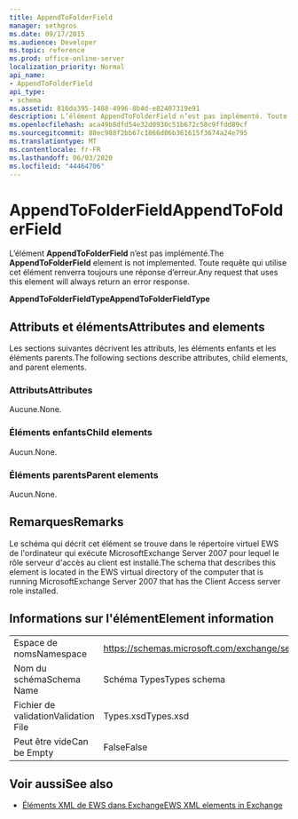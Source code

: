 ```yaml
---
title: AppendToFolderField
manager: sethgros
ms.date: 09/17/2015
ms.audience: Developer
ms.topic: reference
ms.prod: office-online-server
localization_priority: Normal
api_name:
- AppendToFolderField
api_type:
- schema
ms.assetid: 816da395-1488-4996-8b4d-e82407319e91
description: L’élément AppendToFolderField n’est pas implémenté. Toute requête qui utilise cet élément renverra toujours une réponse d’erreur.
ms.openlocfilehash: aca49b8dfd54e32d0930c51b672c50c9ffdd89cf
ms.sourcegitcommit: 88ec988f2bb67c1866d06b361615f3674a24e795
ms.translationtype: MT
ms.contentlocale: fr-FR
ms.lasthandoff: 06/03/2020
ms.locfileid: "44464706"
---
```

# <a name="appendtofolderfield"></a><span data-ttu-id="90eb7-104">AppendToFolderField</span><span class="sxs-lookup"><span data-stu-id="90eb7-104">AppendToFolderField</span></span>

<span data-ttu-id="90eb7-105">L’élément **AppendToFolderField** n’est pas implémenté.</span><span class="sxs-lookup"><span data-stu-id="90eb7-105">The **AppendToFolderField** element is not implemented.</span></span> <span data-ttu-id="90eb7-106">Toute requête qui utilise cet élément renverra toujours une réponse d’erreur.</span><span class="sxs-lookup"><span data-stu-id="90eb7-106">Any request that uses this element will always return an error response.</span></span> 

<span data-ttu-id="90eb7-107">**AppendToFolderFieldType**</span><span class="sxs-lookup"><span data-stu-id="90eb7-107">**AppendToFolderFieldType**</span></span>

## <a name="attributes-and-elements"></a><span data-ttu-id="90eb7-108">Attributs et éléments</span><span class="sxs-lookup"><span data-stu-id="90eb7-108">Attributes and elements</span></span>

<span data-ttu-id="90eb7-109">Les sections suivantes décrivent les attributs, les éléments enfants et les éléments parents.</span><span class="sxs-lookup"><span data-stu-id="90eb7-109">The following sections describe attributes, child elements, and parent elements.</span></span>
  
### <a name="attributes"></a><span data-ttu-id="90eb7-110">Attributs</span><span class="sxs-lookup"><span data-stu-id="90eb7-110">Attributes</span></span>

<span data-ttu-id="90eb7-111">Aucune.</span><span class="sxs-lookup"><span data-stu-id="90eb7-111">None.</span></span>
  
### <a name="child-elements"></a><span data-ttu-id="90eb7-112">Éléments enfants</span><span class="sxs-lookup"><span data-stu-id="90eb7-112">Child elements</span></span>

<span data-ttu-id="90eb7-113">Aucun.</span><span class="sxs-lookup"><span data-stu-id="90eb7-113">None.</span></span>
  
### <a name="parent-elements"></a><span data-ttu-id="90eb7-114">Éléments parents</span><span class="sxs-lookup"><span data-stu-id="90eb7-114">Parent elements</span></span>

<span data-ttu-id="90eb7-115">Aucun.</span><span class="sxs-lookup"><span data-stu-id="90eb7-115">None.</span></span>
  
## <a name="remarks"></a><span data-ttu-id="90eb7-116">Remarques</span><span class="sxs-lookup"><span data-stu-id="90eb7-116">Remarks</span></span>

<span data-ttu-id="90eb7-117">Le schéma qui décrit cet élément se trouve dans le répertoire virtuel EWS de l'ordinateur qui exécute MicrosoftExchange Server 2007 pour lequel le rôle serveur d'accès au client est installé.</span><span class="sxs-lookup"><span data-stu-id="90eb7-117">The schema that describes this element is located in the EWS virtual directory of the computer that is running MicrosoftExchange Server 2007 that has the Client Access server role installed.</span></span>
  
## <a name="element-information"></a><span data-ttu-id="90eb7-118">Informations sur l'élément</span><span class="sxs-lookup"><span data-stu-id="90eb7-118">Element information</span></span>

|||
|:-----|:-----|
|<span data-ttu-id="90eb7-119">Espace de noms</span><span class="sxs-lookup"><span data-stu-id="90eb7-119">Namespace</span></span>  <br/> |https://schemas.microsoft.com/exchange/services/2006/types  <br/> |
|<span data-ttu-id="90eb7-120">Nom du schéma</span><span class="sxs-lookup"><span data-stu-id="90eb7-120">Schema Name</span></span>  <br/> |<span data-ttu-id="90eb7-121">Schéma Types</span><span class="sxs-lookup"><span data-stu-id="90eb7-121">Types schema</span></span>  <br/> |
|<span data-ttu-id="90eb7-122">Fichier de validation</span><span class="sxs-lookup"><span data-stu-id="90eb7-122">Validation File</span></span>  <br/> |<span data-ttu-id="90eb7-123">Types.xsd</span><span class="sxs-lookup"><span data-stu-id="90eb7-123">Types.xsd</span></span>  <br/> |
|<span data-ttu-id="90eb7-124">Peut être vide</span><span class="sxs-lookup"><span data-stu-id="90eb7-124">Can be Empty</span></span>  <br/> |<span data-ttu-id="90eb7-125">False</span><span class="sxs-lookup"><span data-stu-id="90eb7-125">False</span></span>  <br/> |
   
## <a name="see-also"></a><span data-ttu-id="90eb7-126">Voir aussi</span><span class="sxs-lookup"><span data-stu-id="90eb7-126">See also</span></span>

- [<span data-ttu-id="90eb7-127">Éléments XML de EWS dans Exchange</span><span class="sxs-lookup"><span data-stu-id="90eb7-127">EWS XML elements in Exchange</span></span>](ews-xml-elements-in-exchange.md)

